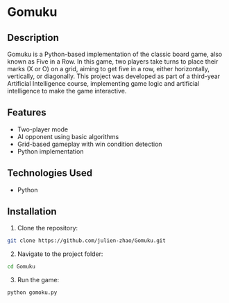 # Gomuku

## Description

Gomuku is a Python-based implementation of the classic board game, also known as Five in a Row. In this game, two players take turns to place their marks (X or O) on a grid, aiming to get five in a row, either horizontally, vertically, or diagonally. This project was developed as part of a third-year Artificial Intelligence course, implementing game logic and artificial intelligence to make the game interactive.

## Features

- Two-player mode
- AI opponent using basic algorithms
- Grid-based gameplay with win condition detection
- Python implementation

## Technologies Used

- Python

## Installation

1. Clone the repository:
  ```bash
  git clone https://github.com/julien-zhao/Gomuku.git
  ```
2. Navigate to the project folder:
  ```bash
  cd Gomuku
  ```
3. Run the game:
  ```bash
  python gomoku.py
  ```

